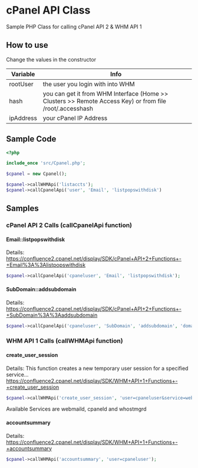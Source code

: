 # cPanel API Class
Sample PHP Class for calling cPanel API 2 &amp; WHM API 1

## How to use
Change the values in the constructor

| Variable  | Info |
| ------------- | ------------- |
| rootUser  | the user you login with into WHM  |
| hash  | you can get it from WHM Interface (Home >> Clusters >> Remote Access Key) or from file /root/.accesshash  |
| ipAddress | your cPanel IP Address |

## Sample Code

```php
<?php

include_once 'src/Cpanel.php';

$cpanel = new Cpanel();

$cpanel->callWHMApi('listaccts');
$cpanel->callCpanelApi('user', 'Email', 'listpopswithdisk')
```

## Samples

### cPanel API 2 Calls (callCpanelApi function) 

#### Email::listpopswithdisk
Details: https://confluence2.cpanel.net/display/SDK/cPanel+API+2+Functions+-+Email%3A%3Alistpopswithdisk
```php
$cpanel->callCpanelApi('cpaneluser', 'Email', 'listpopswithdisk');
```

#### SubDomain::addsubdomain
Details: https://confluence2.cpanel.net/display/SDK/cPanel+API+2+Functions+-+SubDomain%3A%3Aaddsubdomain
```php
$cpanel->callCpanelApi('cpaneluser', 'SubDomain', 'addsubdomain', 'domain=subdomain.yourdomain.com&rootdomain=yourdomain.com');
```

### WHM API 1 Calls (callWHMApi function)

#### create_user_session
Details: This function creates a new temporary user session for a specified service... https://confluence2.cpanel.net/display/SDK/WHM+API+1+Functions+-+create_user_session
```php
$cpanel->callWHMApi('create_user_session', 'user=cpaneluser&service=webmaild&locale=de&app=roundcube');
```
Available Services are webmaild, cpaneld and whostmgrd

#### accountsummary
Details: https://confluence2.cpanel.net/display/SDK/WHM+API+1+Functions+-+accountsummary
```php
$cpanel->callWHMApi('accountsummary', 'user=cpaneluser');
```
